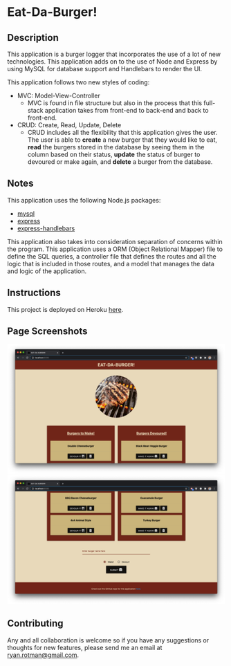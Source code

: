 # Eat-Da-Burger!

## Description
<!-- This repository holds the homework assignment for Week 13 of the [The Coding Boot Camp](https://techbootcamps.utexas.edu/coding/) through the University of Texas at Austin's Center for Professional Education. -->

This application is a burger logger that incorporates the use of a lot of new technologies. This application adds on to the use of Node and Express by using MySQL for database support and Handlebars to render the UI.

This application follows two new styles of coding:
- MVC: Model-View-Controller
    - MVC is found in file structure but also in the process that this full-stack application takes from front-end to back-end and back to front-end.
- CRUD: Create, Read, Update, Delete
    - CRUD includes all the flexibility that this application gives the user. The user is able to __create__ a new burger that they would like to eat, __read__ the burgers stored in the database by seeing them in the column based on their status, __update__ the status of burger to devoured or make again, and __delete__ a burger from the database.

## Notes
This application uses the following Node.js packages:
- [mysql](https://www.npmjs.com/package/mysql)
- [express](http://expressjs.com/)
- [express-handlebars](https://www.npmjs.com/package/express-handlebars)

This application also takes into consideration separation of concerns within the program. This application uses a ORM (Object Relational Mapper) file to define the SQL queries, a controller file that defines the routes and all the logic that is included in those routes, and a model that manages the data and logic of the application.

## Instructions
This project is deployed on Heroku [here](https://rr-eat-da-burger.herokuapp.com/).

<!-- To use this project you will need to clone this [repository](https://github.com/ryanrotman/homework-13-eat-da-burger) and then open it in your text editor of choice. You will also need access to a CLI. This projected was created using VSCode and then run in the integrated terminal. Assuming that Node.js is already installed, you will need to run ```npm install``` and then you can run ```node server.js``` to launch the application and proceed through the prompts. -->

## Page Screenshots
![ReadMe_ScreenShot_Main1](./public/assets/img/ReadMe_ScreenShot_Main1.png)
![ReadMe_ScreenShot_Main2](./public/assets/img/ReadMe_ScreenShot_Main2.png)

## Contributing
Any and all collaboration is welcome so if you have any suggestions or thoughts for new features, please send me an email at ryan.rotman@gmail.com.
